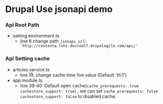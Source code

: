 # Drupal Use jsonapi demo

### Api Root Path

-   setting environment.ts
    -   line 8 change path `jsonapi_url: 'http://contenta.lshi.docroot7.drupalagile.com/api/'`

### Api Setting cache
- articles.service.ts 
    - line 19. change cache time live value (Default 'ttl:1')
- app.module.ts
    - line 39-40. Default open cache(`cache_prerequests: true cachestore_support: true`) , we can set `cache_prerequests: false cachestore_support: false` to disabled cache.
